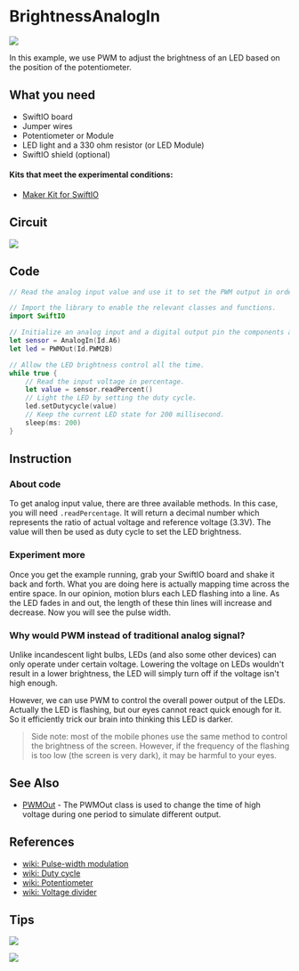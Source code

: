 # BrightnessAnalogIn

![](../../.gitbook/assets/BrightnessAnalogIn01.gif)

In this example, we use PWM to adjust the brightness of an LED based on the position of the potentiometer.

## What you need

* SwiftIO board
* Jumper wires
* Potentiometer or Module
* LED light and a 330 ohm resistor \(or LED Module\)
* SwiftIO shield \(optional\)

#### Kits that meet the experimental conditions:

* [Maker Kit for SwiftIO](https://www.madmachine.io/product-page/maker-kit-for-swiftio)

## Circuit

![](../../.gitbook/assets/BrightnessAnalogIn.png)

## Code

```swift
// Read the analog input value and use it to set the PWM output in order to change the LED brightness.

// Import the library to enable the relevant classes and functions.
import SwiftIO

// Initialize an analog input and a digital output pin the components are connected to.
let sensor = AnalogIn(Id.A6)
let led = PWMOut(Id.PWM2B)

// Allow the LED brightness control all the time.
while true {
    // Read the input voltage in percentage.
    let value = sensor.readPercent()
    // Light the LED by setting the duty cycle.
    led.setDutycycle(value)
    // Keep the current LED state for 200 millisecond.
    sleep(ms: 200)
}
```

## Instruction

### About code

To get analog input value, there are three available methods. In this case, you will need `.readPercentage`. It will return a decimal number which represents the ratio of actual voltage and reference voltage \(3.3V\). The value will then be used as duty cycle to set the LED brightness.

### Experiment more

Once you get the example running, grab your SwiftIO board and shake it back and forth. What you are doing here is actually mapping time across the entire space. In our opinion, motion blurs each LED flashing into a line. As the LED fades in and out, the length of these thin lines will increase and decrease. Now you will see the pulse width.

### Why would PWM instead of traditional analog signal?

Unlike incandescent light bulbs, LEDs \(and also some other devices\) can only operate under certain voltage. Lowering the voltage on LEDs wouldn't result in a lower brightness, the LED will simply turn off if the voltage isn't high enough.

However, we can use PWM to control the overall power output of the LEDs. Actually the LED is flashing, but our eyes cannot react quick enough for it. So it efficiently trick our brain into thinking this LED is darker.

> Side note: most of the mobile phones use the same method to control the brightness of the screen. However, if the frequency of the flashing is too low \(the screen is very dark\), it may be harmful to your eyes.

## See Also

* [PWMOut](https://swiftioapi.madmachine.io/Classes/PWMOut.html) - The PWMOut class is used to change the time of high voltage during one period to simulate different output. 

## References

* [wiki: Pulse-width modulation](https://en.wikipedia.org/wiki/Pulse-width_modulation)
* [wiki: Duty cycle](https://en.wikipedia.org/wiki/Duty_cycle)
* [wiki: Potentiometer](https://en.wikipedia.org/wiki/Potentiometer)
* [wiki: Voltage divider](https://en.wikipedia.org/wiki/Voltage_divider)

## Tips

![](../../.gitbook/assets/01%20%282%29.png)

![](../../.gitbook/assets/02%20%281%29.png)

